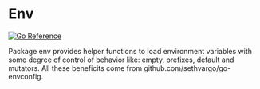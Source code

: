 # Env

[![Go Reference](https://pkg.go.dev/badge/github.com/facily-tech/go-core/env.svg)](https://pkg.go.dev/github.com/facily-tech/go-core/env)

Package env provides helper functions to load environment variables with some degree of control of behavior like: empty,
prefixes, default and mutators. All these beneficits come from github.com/sethvargo/go-envconfig.